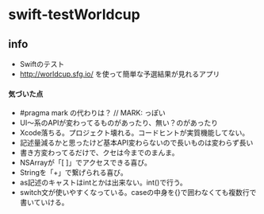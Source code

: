 swift-testWorldcup
==================

## info
* Swiftのテスト
* http://worldcup.sfg.io/ を使って簡単な予選結果が見れるアプリ


#### 気づいた点
* #pragma mark の代わりは？ // MARK: っぽい
* UI〜系のAPIが変わってるものがあったり、無い？のがあったり
* Xcode落ちる。プロジェクト壊れる。コードヒントが実質機能してない。
* 記述量減るかと思ったけど基本API変わらないので長いものは変わらず長い
* 書き方変わってるだけで、クセは今までのまんま。
* NSArrayが「[ ]」でアクセスできる喜び。
* Stringを「+」で繋げられる喜び。
* as記述のキャストはintとかは出来ない。int()で行う。
* switch文が使いやすくなっている。caseの中身を{}で囲わなくても複数行で書いていける。
